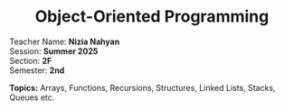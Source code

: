 <h1 align="center">Object-Oriented Programming</h1>

Teacher Name: **Nizia Nahyan** <br>
Session: **Summer 2025** <br>
Section: **2F** <br>
Semester: **2nd** <br>

**Topics:** Arrays, Functions, Recursions, Structures, Linked Lists, Stacks, Queues etc.